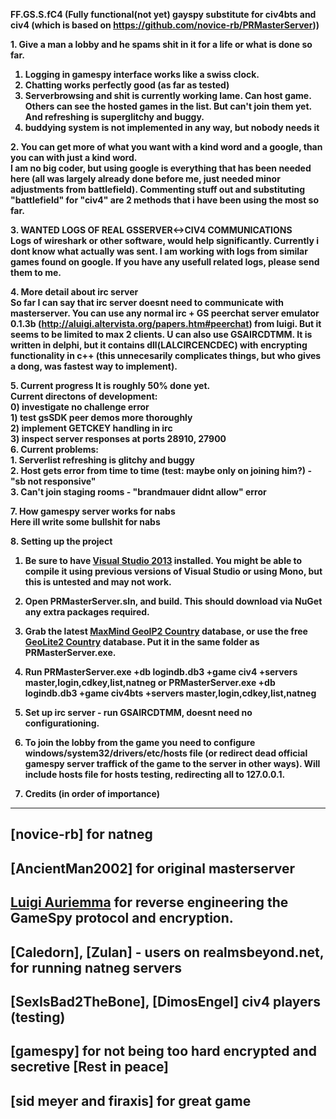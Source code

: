 <strong>FF.GS.S.fC4 (Fully functional(not yet) gayspy substitute for civ4bts and civ4 (which is based on https://github.com/novice-rb/PRMasterServer))


<strong>1. Give a man a lobby and he spams shit in it for a life or what is done so far.</strong><br>

1. Logging in gamespy interface works like a swiss clock.
2. Chatting works perfectly good (as far as tested) 
3. Serverbrowsing and shit is currently working lame. Can host game. Others can see the hosted games in the list. But can't join them yet. And refreshing is superglitchy and buggy.
4. buddying system is not implemented in any way, but nobody needs it


<strong>2. You can get more of what you want with a kind word and a google, than you can with just a kind word.</strong><br>
I am no big coder, but using google is everything that has been needed here (all was largely already done before me, just needed minor adjustments from battlefield). Commenting stuff out and substituting "battlefield" for "civ4" are 2 methods that i have been using the most so far.


<strong>3. WANTED LOGS OF REAL GSSERVER<->CIV4 COMMUNICATIONS</strong><br>
Logs of wireshark or other software, would help significantly. Currently i dont know what actually was sent.
I am working with logs from similar games found on google. If you have any usefull related logs, please send them to me.


<strong>4. More detail about irc server</strong><br>
So far I can say that irc server doesnt need to communicate with masterserver. You can use any normal irc + GS peerchat server emulator 0.1.3b (http://aluigi.altervista.org/papers.htm#peerchat) from luigi. But it seems to be limited to max 2 clients. U can also use GSAIRCDTMM. It is written in delphi, but it contains dll(LALCIRCENCDEC) with encrypting functionality in c++ (this unnecesarily complicates things, but who gives a dong, was fastest way to implement).


<strong>
5. Current progress</strong>
It is roughly 50% done yet.<br>
  Current directons of development:<br>
    0) investigate no challenge error<br>
    1) test gsSDK peer demos more thoroughly<br>
    2) implement GETCKEY handling in irc<br>
    3) inspect server responses at ports 28910, 27900 <br>

<strong>
6. Current problems:<br></strong>
1. Serverlist refreshing is glitchy and buggy<br>
2. Host gets error from time to time (test: maybe only on joining him?) - "sb not responsive"<br>
3. Can't join staging rooms - "brandmauer didnt allow" error




<strong>7. How gamespy server works for nabs</strong>
<br>
Here ill write some bullshit for nabs


<strong>8. Setting up the project</strong><br>

1. Be sure to have [Visual Studio 2013](http://www.microsoft.com/en-us/download/details.aspx?id=40787) installed.  You might be able to compile it using previous versions of Visual Studio or using Mono, but this is untested and may not work.

2. Open **PRMasterServer.sln**, and build. This should download via NuGet any extra packages required.

3. Grab the latest [MaxMind GeoIP2 Country](https://www.maxmind.com/en/country) database, or use the free [GeoLite2 Country](http://dev.maxmind.com/geoip/geoip2/geolite2/) database. Put it in the same folder as **PRMasterServer.exe**.

5. Run **PRMasterServer.exe +db logindb.db3 +game civ4 +servers master,login,cdkey,list,natneg** or **PRMasterServer.exe +db logindb.db3 +game civ4bts +servers master,login,cdkey,list,natneg**

6. Set up irc server - run GSAIRCDTMM, doesnt need no configurationing.

7. To join the lobby from the game you need to configure windows/system32/drivers/etc/hosts file (or redirect dead official gamespy server traffick of the game to the server in other ways). Will include hosts file for hosts testing, redirecting all to 127.0.0.1.


9. Credits (in order of importance)
---------------------

[novice-rb] for natneg
--
[AncientMan2002] for original masterserver
--
[Luigi Auriemma](http://aluigi.org) for reverse engineering the GameSpy protocol and encryption.
--
[Caledorn], [Zulan] - users on realmsbeyond.net, for running natneg servers
--
[SexIsBad2TheBone], [DimosEngel] civ4 players (testing)
--
[gamespy] for not being too hard encrypted and secretive [Rest in peace]
--
[sid meyer and firaxis] for great game
--
